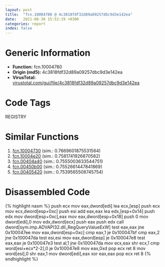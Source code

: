 ```yaml
---
layout: post
title:  "fcn.10004780 @ 4c3818fdf32d89a09257dbc9d3e142ea"
date:   2021-08-30 15:52:19 +0300
categories: report
index: false
---
```


# Generic Information
- **Function:** fcn.10004780
- **Origin (md5):** 4c3818fdf32d89a09257dbc9d3e142ea
- **VirusTotal:** [virustotal.com/gui/file/4c3818fdf32d89a09257dbc9d3e142ea][virustotal_ref]

# Code Tags
<span class="tag" id="REGISTRY">REGISTRY</span>


# Similar Functions

1. [fcn.10004730][similar_1_ref] (sim.: 0.7669601875531564)
2. [fcn.10004e20][similar_2_ref] (sim.: 0.7581741926870582)
3. [fcn.00404a40][similar_3_ref] (sim.: 0.7555003633544751)
4. [fcn.00450b00][similar_4_ref] (sim.: 0.7552661447841869)
5. [fcn.00405420][similar_5_ref] (sim.: 0.7539565508745754)


# Disassembled Code

{% highlight nasm %}
push ecx
mov eax,dword[edi]
lea ecx,[esp]
push ecx
mov ecx,dword[esp+0xc]
push esi
add eax,eax
lea edx,[esp+0x14]
push edx
mov dword[esp+0xc],eax
mov eax,dword[esp+0x18]
push 0
mov dword[edi],0
mov edx,dword[ecx]
push eax
push edx
call dword[sym.imp.ADVAPI32.dll_RegQueryValueExW]
test eax,eax
jne 0x100047ee
mov eax,dword[esp+0xc]
cmp eax,1
je 0x100047bf
cmp eax,2
jne 0x100047da
test esi,esi
mov eax,dword[esp]
je 0x100047e8
test eax,eax
je 0x100047e3
test al,1
jne 0x100047da
mov ecx,eax
shr ecx,1
cmp word[esi+ecx*2-2],0
je 0x100047e8
mov eax,0xd
pop ecx
ret 8
mov word[esi],0
shr eax,1
mov dword[edi],eax
xor eax,eax
pop ecx
ret 8
{% endhighlight %}


[similar_1_ref]: /report/fcn.10004730@4c3818fdf32d89a09257dbc9d3e142ea
[similar_2_ref]: /report/fcn.10004e20@4c3818fdf32d89a09257dbc9d3e142ea
[similar_3_ref]: /report/fcn.00404a40@14b20b07906a36e23f2230c8042160f2
[similar_4_ref]: /report/fcn.00450b00@a4175bd1311845689d3bca41d1d095ff
[similar_5_ref]: /report/fcn.00405420@d59f9c4f445b9f980173dec064f55091
[virustotal_ref]: https://www.virustotal.com/gui/file/4c3818fdf32d89a09257dbc9d3e142ea